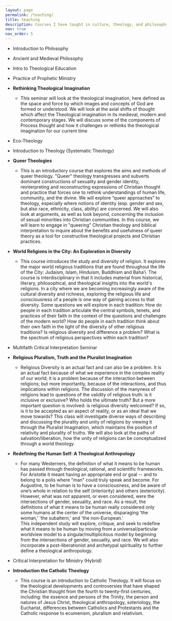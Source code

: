 ```yaml
---
layout: page
permalink: /teaching/
title: teaching
description: Courses I have taught in culture, theology, and philosophy
nav: true
nav_order: 5
---
```


- Introduction to Philosophy
- Ancient and Medieval Philosophy
- Intro to Theological Education
- Practice of Prophetic Ministry
- __Rethinking Theological Imagination__
    - This seminar will look at the theological imagination, here defined as the space and force by which images and concepts of God are formed or understood. We will look at the axial shifts of thought which affect the Theological imagination in its medieval, modern and contemporary stages. We will discuss some of the components of Process thought and how it challenges or rethinks the theological imagination for our current time
- Eco-Theology
- Introduction to Theology (Systematic Theology)
- __Queer Theologies__
    - This is an introductory course that explores the aims and methods of queer theology. "Queer" theology transgresses and subverts dominant constructions of sexuality and gender identity, reinterpreting and reconstructing expressions of Christian thought and practice that forces one to rethink understandings of human life, community, and the divine.  We will explore “queer approaches” to theology, especially where notions of identity (esp. gender and sex, but also race, ethnicity, class, ability) are concerned. We will also look at arguments, as well as look beyond, concerning the inclusion of sexual minorities into Christian communities. In this course, we will learn to engage in "queering" Christian theology and biblical interpretation to inquire about the benefits and usefulness of queer theory as a tool for constructive theological projects and Christian practices.
- __World Religions in the City: An Exploration in Diversity__
    - This course introduces the study and diversity of religion. It explores the major world religious traditions that are found throughout the life of the City: Judaism, Islam, Hinduism, Buddhism and Baha’i. The course is interdisciplinary in that it includes material from historical, literary, philosophical, and theological insights into the world's religions.
    In a city where we are becoming increasingly aware of the cultural diversity and richness, exploring the religious life and consciousness of a people is one way of gaining access to that diversity. 
    Some questions we will explore in each tradition: How do people in each tradition articulate the central symbols, tenets, and practices of their faith in the context of the questions and challenges of the modern world? How do people in each tradition think about their own faith in the light of the diversity of other religious traditions? Is religious diversity and difference a problem? What is the spectrum of religious perspectives within each tradition?

- Multifaith Critical Interpretation Seminar
- __Religious Pluralism, Truth and the Pluralist Imagination__
    - Religious Diversity is an actual fact and can also be a problem.  It is an actual fact because of what we experience in the complex reality of our world; it is a problem because of the interaction between religions; but more importantly, because of the interactions, and thus implications within religions.  The discussion of the manyness of religions lead to questions of the validity of religious truth: is it inclusive or exclusive? Who holds the ultimate truth?  But a more important question is involved: is religious diversity welcomed?  If so, is it to be accepted as an aspect of reality, or as an ideal that we move towards?
    This class will investigate diverse ways of describing and discussing the plurality and unity of religions by viewing it through the Pluralist Imagination, which maintains the position of relativity and plurality of truths.  We will also look at the paths of salvation/liberation, how the unity of religions can be conceptualized through a world theology.

- __Redefining the Human Self: A Theological Anthropology__
    - For many Westerners, the definition of what it means to be human has passed through theological, rational, and scientific frameworks.  For Aristotle it meant having an appropriate end or goal -- and to belong to a polis where "man" could truly speak and become.  For Augustine, to be human is to have a consciousness, and be aware of one’s whole in relation to the self (interiority) and others (exteriority).  
However, what was not apparent, or even considered, were the intersections of gender, sexuality, and race.  As a result, the definitions of what it means to be human really considered only some humans at the center of the universe, disparaging 'the woman,' 'the subaltern,' and 'the non-European.'  
This independent study will explore, critique, and seek to redefine what it means to be human by moving from a universal/particular worldview model to a singular/multiplicitous model by beginning from the intersections of gender, sexuality, and race.  We will also incorporate a post-liberationist and archetypal spirituality to further define a theological anthropology.
 
- Critical Interpretation for Ministry (Hybrid)
- __Introduction the Catholic Theology__
    - This course is an introduction to Catholic Theology.  It will focus on the theological developments and controversies that have shaped the Christian thought from the fourth to twenty-first centuries, including: the essence and persons of the Trinity, the person and natures of Jesus Christ, theological anthropology, soteriology, the Eucharist, differences between Catholics and Protestants and the Catholic response to ecumenism, pluralism and relativism.  
